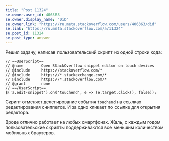 ```yaml
---
title: "Post 11324"
se.owner.user_id: 406363
se.owner.display_name: "DiD"
se.owner.link: "https://ru.meta.stackoverflow.com/users/406363/did"
se.link: "https://ru.meta.stackoverflow.com/a/11324"
se.post_id: 11324
se.post_type: answer
---
```

<p>Решил задачу, написав пользовательский скрипт из одной строки кода:</p>
<pre><code>// ==UserScript==
// @name        Open StackOverflow snippet editor on touch devices
// @include     https://stackoverflow.com/*
// @include     https://*.stackexchange.com/*
// @include     https://*.stackoverflow.com/*
// @grant       none
// ==/UserScript==
$('a.edit-snippet').on('touchend', e =&gt; (e.target.click(), false));
</code></pre>
<p>Скрипт отменяет делегирование события <code>touchend</code> на ссылках редактирования сниппетов. И за одно кликает по ссылке для открытия редактора.</p>
<p>Вроде отлично работает на любых смартфонах. Жаль, с каждым годом пользовательские скрипты поддерживаются все меньшим количеством мобильных браузеров.</p>
